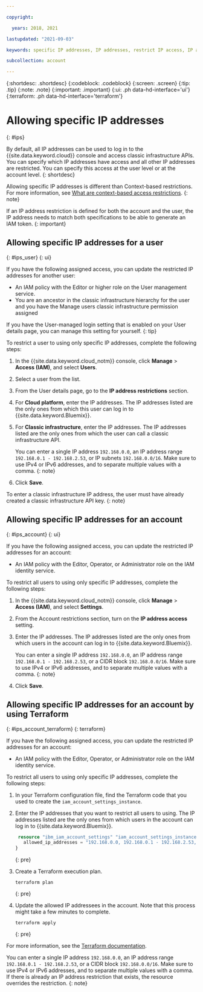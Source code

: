 ```yaml
---

copyright:

  years: 2018, 2021

lastupdated: "2021-09-03"

keywords: specific IP addresses, IP addresses, restrict IP access, IP address access, allow IP access

subcollection: account

---
```


{:shortdesc: .shortdesc}
{:codeblock: .codeblock}
{:screen: .screen}
{:tip: .tip}
{:note: .note}
{:important: .important}
{:ui: .ph data-hd-interface='ui'}
{:terraform: .ph data-hd-interface='terraform'}

# Allowing specific IP addresses 
{: #ips}

By default, all IP addresses can be used to log in to the {{site.data.keyword.cloud}} console and access classic infrastructure APIs. You can specify which IP addresses have access and all other IP addresses are restricted. You can specify this access at the user level or at the account level. 
{: shortdesc}

Allowing specific IP addresses is different than Context-based restrictions. For more information, see [What are context-based access restrictions](/docs/account?topic=account-network-rules-whatis). 
{: note} 

If an IP address restriction is defined for both the account and the user, the IP address needs to match both specifications to be able to generate an IAM token.
{: important}

## Allowing specific IP addresses for a user
{: #ips_user}
{: ui}

If you have the following assigned access, you can update the restricted IP addresses for another user:

* An IAM policy with the Editor or higher role on the User management service.
* You are an ancestor in the classic infrastructure hierarchy for the user and you have the Manage users classic infrastructure permission assigned

If you have the User-managed login setting that is enabled on your User details page, you can manage this setting for yourself.
{: tip}

To restrict a user to using only specific IP addresses, complete the following steps:
1. In the {{site.data.keyword.cloud_notm}} console, click **Manage** &gt; **Access (IAM)**, and select **Users**.
2. Select a user from the list.
3. From the User details page, go to the **IP address restrictions** section.
4. For **Cloud platform**, enter the IP addresses. The IP addresses listed are the only ones from which this user can log in to {{site.data.keyword.Bluemix}}.
5. For **Classic infrastructure**, enter the IP addresses. The IP addresses listed are the only ones from which the user can call a classic infrastructure API.

      You can enter a single IP address `192.168.0.0`, an IP address range `192.168.0.1 - 192.168.2.53`, or IP subnets `192.168.0.0/16`. Make sure to use IPv4 or IPv6 addresses, and to separate multiple values with a comma. 
      {: note}

6. Click **Save**. 

To enter a classic infrastructure IP address, the user must have already created a classic infrastructure API key.
{: note}

## Allowing specific IP addresses for an account 
{: #ips_account}
{: ui}

If you have the following assigned access, you can update the restricted IP addresses for an account:

* An IAM policy with the Editor, Operator, or Administrator role on the IAM identity service.

To restrict all users to using only specific IP addresses, complete the following steps:
1. In the {{site.data.keyword.cloud_notm}} console, click **Manage** &gt; **Access (IAM)**, and select **Settings**.
1. From the Account restrictions section, turn on the **IP address access** setting. 
1. Enter the IP addresses. The IP addresses listed are the only ones from which users in the account can log in to {{site.data.keyword.Bluemix}}.

   You can enter a single IP address `192.168.0.0`, an IP address range `192.168.0.1 - 192.168.2.53`, or a CIDR block `192.168.0.0/16`. Make sure to use IPv4 or IPv6 addresses, and to separate multiple values with a comma.
   {: note}

1. Click **Save**. 

## Allowing specific IP addresses for an account by using Terraform
{: #ips_account_terraform}
{: terraform}

If you have the following assigned access, you can update the restricted IP addresses for an account:

* An IAM policy with the Editor, Operator, or Administrator role on the IAM identity service.

To restrict all users to using only specific IP addresses, complete the following steps:

1. In your Terraform configuration file, find the Terraform code that you used to create the `iam_account_settings_instance`.
2. Enter the IP addresses that you want to restrict all users to using. The IP addresses listed are the only ones from which users in the account can log in to {{site.data.keyword.Bluemix}}.
   ```terraform
    resource "ibm_iam_account_settings" "iam_account_settings_instance" {
      allowed_ip_addresses = "192.168.0.0, 192.168.0.1 - 192.168.2.53, 192.168.0.0/16"
   }
   ```
   {: pre}

3. Create a Terraform execution plan.
   ```
   terraform plan
   ```
   {: pre}

4. Update the allowed IP addressees in the account. Note that this process might take a few minutes to complete.
   ```
   terraform apply
   ```
   {: pre}

For more information, see the [Terraform documentation](https://registry.terraform.io/providers/IBM-Cloud/ibm/latest/docs/resources/iam_account_settings#allowed_ip_addresses). 

You can enter a single IP address `192.168.0.0`, an IP address range `192.168.0.1 - 192.168.2.53`, or a CIDR block `192.168.0.0/16`. Make sure to use IPv4 or IPv6 addresses, and to separate multiple values with a comma. If there is already an IP address restriction that exists, the resource overrides the restriction. 
{: note}


